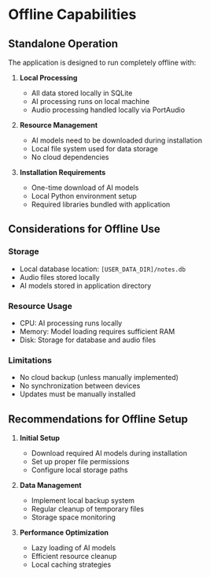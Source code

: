 # Offline Capabilities

## Standalone Operation
The application is designed to run completely offline with:

1. **Local Processing**
   - All data stored locally in SQLite
   - AI processing runs on local machine
   - Audio processing handled locally via PortAudio

2. **Resource Management**
   - AI models need to be downloaded during installation
   - Local file system used for data storage
   - No cloud dependencies

3. **Installation Requirements**
   - One-time download of AI models
   - Local Python environment setup
   - Required libraries bundled with application

## Considerations for Offline Use

### Storage
- Local database location: `[USER_DATA_DIR]/notes.db`
- Audio files stored locally
- AI models stored in application directory

### Resource Usage
- CPU: AI processing runs locally
- Memory: Model loading requires sufficient RAM
- Disk: Storage for database and audio files

### Limitations
- No cloud backup (unless manually implemented)
- No synchronization between devices
- Updates must be manually installed

## Recommendations for Offline Setup

1. **Initial Setup**
   - Download required AI models during installation
   - Set up proper file permissions
   - Configure local storage paths

2. **Data Management**
   - Implement local backup system
   - Regular cleanup of temporary files
   - Storage space monitoring

3. **Performance Optimization**
   - Lazy loading of AI models
   - Efficient resource cleanup
   - Local caching strategies 